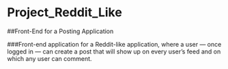 # Project_Reddit_Like


##Front-End for a Posting Application

###Front-end application for a Reddit-like application, where a user — once logged in — can create a post that will show up on every user’s feed and on which any user can comment.